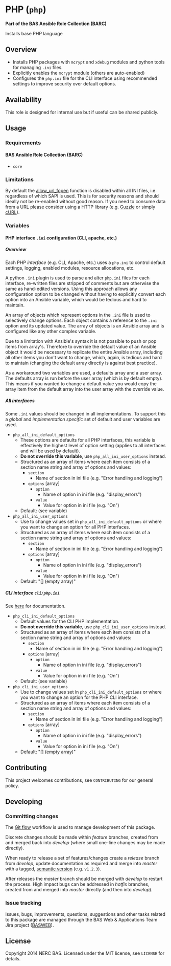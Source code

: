 # PHP (`php`)

**Part of the BAS Ansible Role Collection (BARC)**

Installs base PHP language

## Overview

* Installs PHP packages with `mcrypt` and `xdebug` modules and python tools for managing `.ini` files.
* Explicitly enables the `mcrypt` module (others are auto-enabled)
* Configures the `php.ini` file for the CLI interface using recommended settings to improve security over default options.

## Availability

This role is designed for internal use but if useful can be shared publicly.

## Usage

### Requirements

#### BAS Ansible Role Collection (BARC)

* `core`

### Limitations

By default the [allow_url_fopen](http://php.net/manual/en/filesystem.configuration.php) function is disabled within all INI files, i.e. regardless of which SAPI is used. This is for security reasons and should ideally not be re-enabled without good reason. If you need to consume data from a URL please consider using a HTTP library (e.g. [Guzzle](http://guzzle.readthedocs.org/en/latest/) or simply [cURL](http://php.net/manual/en/curl.examples-basic.php)).

### Variables

#### PHP interface `.ini` configuration (CLI, apache, etc.)

##### Overview

Each PHP *interface* (e.g. CLI, Apache, etc.) uses a `php.ini` to control default settings, logging, enabled modules, resource allocations, etc.

A python `.ini` plugin is used to parse and alter `php.ini` files for each interface, re-written files are stripped of comments but are otherwise the same as hand-edited versions. Using this approach allows any configuration option to be changed without having to explicitly convert each option into an Ansible variable, which would be tedious and hard to maintain.

An array of objects which represent options in the `.ini` file is used to selectively change options. Each object contains a reference to the `.ini` option and its updated value. The array of objects is an Ansible array and is configured like any other complex variable.

Due to a limitation with Ansible's syntax it is not possible to push or pop items from  array's. Therefore to override the default value of an Ansible object it would be necessary to replicate the entire Ansible array, including all other items you don't want to change, which, again, is tedious and hard to maintain (changing the default array directly is against best practice).

As a workaround two variables are used, a defaults array and a user array. The defaults array is run before the user array (which is by default empty). This means if you wanted to change a default value you would copy the array item from the default array into the user array with the override value.

##### All interfaces

Some `.ini` values should be changed in all implementations. To support this a *global* and *implementation specific* set of default and user variables are used.

* `php_all_ini_default_options`
	* These options are defaults for all PHP interfaces, this variable is effectively the highest level of option setting (applies to all interfaces and will be used by default).
    * **Do not override this variable**, use `php_all_ini_user_options` instead.
    * Structured as an array of items where each item consists of a section name string and array of options and values:
        * `section`  
            * Name of section in ini file (e.g. "Error handling and logging")
        * `options` [array]
            * `option`
                * Name of option in ini file (e.g. "display_errors") 
            * `value`
                * Value for option in ini file (e.g. "On") 
    * Default: (see variable)
* `php_all_ini_user_options`
    * Use to change values set in `php_all_ini_default_options` or where you want to change an option for all PHP interfaces.
    * Structured as an array of items where each item consists of a section name string and array of options and values:
        * `section`  
            * Name of section in ini file (e.g. "Error handling and logging")
        * `options` [array]
            * `option`
                * Name of option in ini file (e.g. "display_errors") 
            * `value`
                * Value for option in ini file (e.g. "On") 
    * Default: "[]  (empty array)" 

##### CLI interface `cli/php.ini`

See [here](http://php.net/manual/en/ini.php) for documentation.

* `php_cli_ini_default_options`
    * Default values for the CLI PHP implementation.
    * **Do not override this variable**, use `php_cli_ini_user_options` instead.
    * Structured as an array of items where each item consists of a section name string and array of options and values:
        * `section`  
            * Name of section in ini file (e.g. "Error handling and logging")
        * `options` [array]
            * `option`
                * Name of option in ini file (e.g. "display_errors") 
            * `value`
                * Value for option in ini file (e.g. "On") 
    * Default: (see variable)
* `php_cli_ini_user_options`
    * Use to change values set in `php_cli_ini_default_options` or where you want to change an option for the PHP CLI interface.
    * Structured as an array of items where each item consists of a section name string and array of options and values:
        * `section`  
            * Name of section in ini file (e.g. "Error handling and logging")
        * `options` [array]
            * `option`
                * Name of option in ini file (e.g. "display_errors") 
            * `value`
                * Value for option in ini file (e.g. "On") 
    * Default: "[]  (empty array)"

## Contributing

This project welcomes contributions, see `CONTRIBUTING` for our general policy.

## Developing

### Committing changes

The [Git flow](https://github.com/fzaninotto/Faker#formatters) workflow is used to manage development of this package.

Discrete changes should be made within *feature* branches, created from and merged back into *develop* (where small one-line changes may be made directly).

When ready to release a set of features/changes create a *release* branch from *develop*, update documentation as required and merge into *master* with a tagged, [semantic version](http://semver.org/) (e.g. `v1.2.3`).

After releases the *master* branch should be merged with *develop* to restart the process. High impact bugs can be addressed in *hotfix* branches, created from and merged into *master* directly (and then into *develop*).

### Issue tracking

Issues, bugs, improvements, questions, suggestions and other tasks related to this package are managed through the BAS Web & Applications Team Jira project ([BASWEB](https://jira.ceh.ac.uk/browse/BASWEB)).

## License

Copyright 2014 NERC BAS. Licensed under the MIT license, see `LICENSE` for details.
